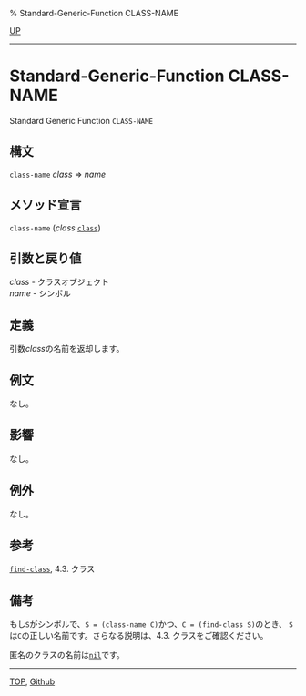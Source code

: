 % Standard-Generic-Function CLASS-NAME

[UP](7.7.html)  

---

# Standard-Generic-Function **CLASS-NAME**


Standard Generic Function `CLASS-NAME`


## 構文

`class-name` *class* => *name*


## メソッド宣言

`class-name` (*class* [`class`](4.4.class.html))


## 引数と戻り値

*class* - クラスオブジェクト  
*name* - シンボル


## 定義

引数*class*の名前を返却します。


## 例文

なし。


## 影響

なし。

## 例外

なし。


## 参考

[`find-class`](7.7.find-class.html),
4.3. クラス


## 備考

もし`S`がシンボルで、`S = (class-name C)`かつ、`C = (find-class S)`のとき、
`S`は`C`の正しい名前です。さらなる説明は、4.3. クラスをご確認ください。

匿名のクラスの名前は[`nil`](5.3.nil-variable.html)です。


---
[TOP](index.html),  [Github](https://github.com/nptcl/npt-japanese)

